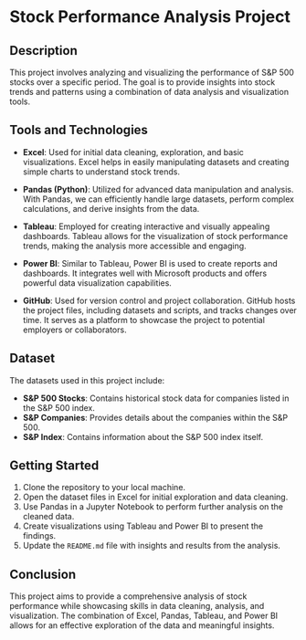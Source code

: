 # Stock Performance Analysis Project

## Description
This project involves analyzing and visualizing the performance of S&P 500 stocks over a specific period. The goal is to provide insights into stock trends and patterns using a combination of data analysis and visualization tools.

## Tools and Technologies
- **Excel**: Used for initial data cleaning, exploration, and basic visualizations. Excel helps in easily manipulating datasets and creating simple charts to understand stock trends.
  
- **Pandas (Python)**: Utilized for advanced data manipulation and analysis. With Pandas, we can efficiently handle large datasets, perform complex calculations, and derive insights from the data.

- **Tableau**: Employed for creating interactive and visually appealing dashboards. Tableau allows for the visualization of stock performance trends, making the analysis more accessible and engaging.

- **Power BI**: Similar to Tableau, Power BI is used to create reports and dashboards. It integrates well with Microsoft products and offers powerful data visualization capabilities.

- **GitHub**: Used for version control and project collaboration. GitHub hosts the project files, including datasets and scripts, and tracks changes over time. It serves as a platform to showcase the project to potential employers or collaborators.

## Dataset
The datasets used in this project include:
- **S&P 500 Stocks**: Contains historical stock data for companies listed in the S&P 500 index.
- **S&P Companies**: Provides details about the companies within the S&P 500.
- **S&P Index**: Contains information about the S&P 500 index itself.

## Getting Started
1. Clone the repository to your local machine.
2. Open the dataset files in Excel for initial exploration and data cleaning.
3. Use Pandas in a Jupyter Notebook to perform further analysis on the cleaned data.
4. Create visualizations using Tableau and Power BI to present the findings.
5. Update the `README.md` file with insights and results from the analysis.

## Conclusion
This project aims to provide a comprehensive analysis of stock performance while showcasing skills in data cleaning, analysis, and visualization. The combination of Excel, Pandas, Tableau, and Power BI allows for an effective exploration of the data and meaningful insights.


